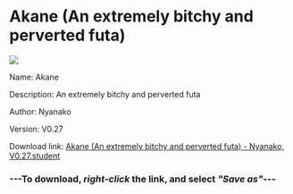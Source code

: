 # Akane (An extremely bitchy and perverted futa)

<img src = "https://raw.githubusercontent.com/Arbiter1223/Koukou-Gurashi-Custom-Students/master/Students/Files/Akane%20(An%20extremely%20bitchy%20and%20perverted%20futa).png">

Name: Akane

Description: An extremely bitchy and perverted futa

Author: Nyanako

Version: V0.27

Download link: <a href="https://raw.githubusercontent.com/Arbiter1223/Koukou-Gurashi-Custom-Students/master/Students/Files/Akane%20(An%20extremely%20bitchy%20and%20perverted%20futa)%20-%20Nyanako%2C%20V0.27.student">Akane (An extremely bitchy and perverted futa) - Nyanako, V0.27.student</a>

### ---**To download, _right-click_ the link, and select _"Save as"_**---

